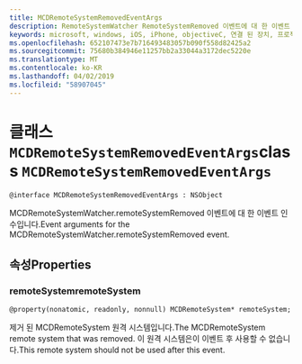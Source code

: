 ```yaml
---
title: MCDRemoteSystemRemovedEventArgs
description: RemoteSystemWatcher RemoteSystemRemoved 이벤트에 대 한 이벤트 인수입니다.
keywords: microsoft, windows, iOS, iPhone, objectiveC, 연결 된 장치, 프로젝트 로마
ms.openlocfilehash: 652107473e7b716493483057b090f558d82425a2
ms.sourcegitcommit: 75680b384946e11257bb2a33044a3172dec5220e
ms.translationtype: MT
ms.contentlocale: ko-KR
ms.lasthandoff: 04/02/2019
ms.locfileid: "58907045"
---
```

# <a name="class-mcdremotesystemremovedeventargs"></a><span data-ttu-id="6e019-104">클래스 `MCDRemoteSystemRemovedEventArgs`</span><span class="sxs-lookup"><span data-stu-id="6e019-104">class `MCDRemoteSystemRemovedEventArgs`</span></span> 

```
@interface MCDRemoteSystemRemovedEventArgs : NSObject
```  

<span data-ttu-id="6e019-105">MCDRemoteSystemWatcher.remoteSystemRemoved 이벤트에 대 한 이벤트 인수입니다.</span><span class="sxs-lookup"><span data-stu-id="6e019-105">Event arguments for the MCDRemoteSystemWatcher.remoteSystemRemoved event.</span></span>

## <a name="properties"></a><span data-ttu-id="6e019-106">속성</span><span class="sxs-lookup"><span data-stu-id="6e019-106">Properties</span></span>

### <a name="remotesystem"></a><span data-ttu-id="6e019-107">remoteSystem</span><span class="sxs-lookup"><span data-stu-id="6e019-107">remoteSystem</span></span>
`@property(nonatomic, readonly, nonnull) MCDRemoteSystem* remoteSystem;`

<span data-ttu-id="6e019-108">제거 된 MCDRemoteSystem 원격 시스템입니다.</span><span class="sxs-lookup"><span data-stu-id="6e019-108">The MCDRemoteSystem remote system that was removed.</span></span> <span data-ttu-id="6e019-109">이 원격 시스템은이 이벤트 후 사용할 수 없습니다.</span><span class="sxs-lookup"><span data-stu-id="6e019-109">This remote system should not be used after this event.</span></span>